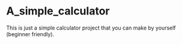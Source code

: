 # A_simple_calculator
 This is just a simple calculator project that you can make by yourself (beginner friendly).
